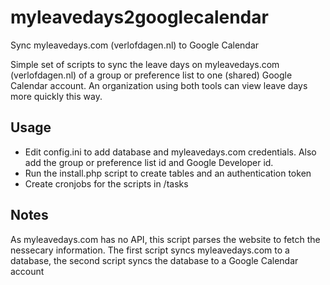 # myleavedays2googlecalendar
Sync myleavedays.com (verlofdagen.nl) to Google Calendar

Simple set of scripts to sync the leave days on myleavedays.com (verlofdagen.nl) of a group or preference list to one (shared) Google Calendar account. An organization using both tools can view leave days more quickly this way.

## Usage
* Edit config.ini to add database and myleavedays.com credentials. Also add the group or preference list id and Google Developer id.
* Run the install.php script to create tables and an authentication token
* Create cronjobs for the scripts in /tasks

## Notes
As myleavedays.com has no API, this script parses the website to fetch the nessecary information. The first script syncs myleavedays.com to a database, the second script syncs the database to a Google Calendar account 